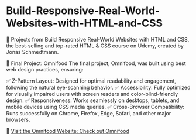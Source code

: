 # Build-Responsive-Real-World-Websites-with-HTML-and-CSS
📌 Projects from Build Responsive Real-World Websites with HTML and CSS, the best-selling and top-rated HTML &amp; CSS course on Udemy, created by Jonas Schmedtmann.

🌟 Final Project: Omnifood
The final project, Omnifood, was built using best web design practices, ensuring:

✅ Z-Pattern Layout: Designed for optimal readability and engagement, following the natural eye-scanning behavior.
✅ Accessibility: Fully optimized for visually impaired users with screen readers and color-blind-friendly design.
✅ Responsiveness: Works seamlessly on desktops, tablets, and mobile devices using CSS media queries.
✅ Cross-Browser Compatibility: Runs successfully on Chrome, Firefox, Edge, Safari, and other major browsers.

🔗 [Visit the Omnifood Website: Check out Omnifood](https://omnifood-priscilla-haibara.netlify.app/)
